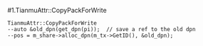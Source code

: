 #1.TianmuAttr::CopyPackForWrite

```
TianmuAttr::CopyPackForWrite
--auto &old_dpn(get_dpn(pi));  // save a ref to the old dpn
--pos = m_share->alloc_dpn(m_tx->GetID(), &old_dpn);

```